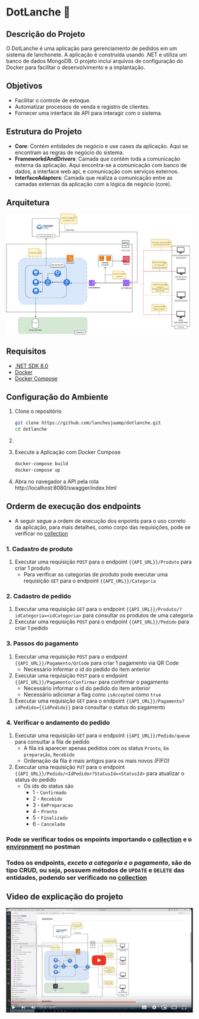 # DotLanche :hamburger:

## Descrição do Projeto

O DotLanche é uma aplicação para gerenciamento de pedidos em um sistema de lanchonete. A aplicação é construída usando .NET e utiliza um banco de dados MongoDB. 
O projeto inclui arquivos de configuração do Docker para facilitar o desenvolvimento e a implantação.

## Objetivos
- Facilitar o controle de estoque.
- Automatizar processos de venda e registro de clientes.
- Fornecer uma interface de API para interagir com o sistema.

## Estrutura do Projeto

- **Core**: Contém entidades de negócio e use cases da aplicação. Aqui se encontram as regras de negócio do sistema.
- **FrameworkdAndDrivers**: Camada que contém toda a comunicação externa da  aplicação. Aqui encontra-se a comunicação com banco  de  dados, a interface web  api, e comunicação com serviços externos.
- **InterfaceAdapters**: Camada que realiza a comunicação entre as camadas externas da aplicação com a lógica de negócio (core).

## Arquitetura
![arquitetura_dotlanche](docs/imgs/Arquitetura_Dotlanche.jpg)

## Requisitos

- [.NET SDK 8.0](https://dotnet.microsoft.com/download)
- [Docker](https://www.docker.com/get-started)
- [Docker Compose](https://docs.docker.com/compose/install/)

## Configuração do Ambiente

1. Clone o repositório
   ```sh
   git clone https://github.com/lanchesjaamp/dotlanche.git
   cd dotlanche
1. ```

2. Execute a Aplicação com Docker Compose
   ```sh
   docker-compose build
   docker-compose up
   ```

3. Abra no navegador a API pela rota http://localhost:8080/swagger/index.html

## Orderm de execução dos endpoints
- A seguir segue a ordem de execução dos enpoints para o uso correto da aplicação, para mais detalhes, como corpo das requisições, pode se verificar no [collection](https://github.com/lanchesjaamp/dotlanche/blob/main/docs/postman_collection/DotLanche.postman_collection.json)

### 1. Cadastro de produto
1. Executar uma requisição `POST` para o endpoint `{{API_URL}}/Produto` para criar 1 produto
   - Para verificar as categorias de produto pode executar uma requisição `GET` para o endpoint `{{API_URL}}/Categoria`

### 2. Cadastro de pedido
1. Executar uma requisição `GET` para o endpoint `{{API_URL}}/Produto/?idCategoria=<idCategoria>` para consultar os produtos de uma categoria
2. Executar uma requisição `POST` para o endpoint `{{API_URL}}/Pedido` para criar 1 pedido

### 3. Passos do pagamento
1. Executar uma requisição `POST` para o endpoint `{{API_URL}}/Pagamento/QrCode` para criar 1 pagamento via QR Code
   - Necessário informar o id do pedido do item anterior
2. Executar uma requisição `POST` para o endpoint `{{API_URL}}/Pagamento/Confirmar` para confirmar o pagamento
   - Necessário informar o id do pedido do item anterior
   - Necessário adicionar a flag como `isAccepted` como `true`
3. Executar uma requisição `GET` para o endpoint `{{API_URL}}/Pagamento?idPedido={{idPedido}}` para consultar o status do pagamento

### 4. Verificar o andamento do pedido
1. Executar uma requisição `GET` para o endpoint `{{API_URL}}/Pedido/queue` para consultar a fila de pedido
   - A fila irá aparecer apenas pedidos com os status `Pronto`, `Em preparação`, `Recebido`
   - Ordenação da fila é mais antigos para os mais novos _(FIFO)_
2. Executar uma requisição `PUT` para o endpoint `{{API_URL}}/Pedido/<IdPedido>?StatusId=<StatusId>` para atualizar o status do pedido
   - Os ids do status são
      - 1 - `Confirmado`
      - 2 - `Recebido`
      - 3 - `EmPreparacao`
      - 4 - `Pronto`
      - 5 - `Finalizado`
      - 6 - `Cancelado`

### Pode se verificar todos os enpoints importando o [collection](https://github.com/lanchesjaamp/dotlanche/blob/main/docs/postman_collection/DotLanche.postman_collection.json) e o [environment](https://github.com/lanchesjaamp/dotlanche/blob/main/docs/postman_collection/dotlanche.postman_environment.json) no postman
### Todos os endpoints, _exceto a categoria e o pagamento_, são do tipo CRUD, ou seja, possuem métodos de `UPDATE` e `DELETE` das entidades, podendo ser verificado no [collection](https://github.com/lanchesjaamp/dotlanche/blob/main/docs/postman_collection/DotLanche.postman_collection.json)

## Video de explicação do projeto
[![video do projeto](docs/imgs/video_thumbnail.png)](https://youtu.be/PfyiMBKDJ1Y)
	
